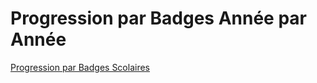 # Progression par Badges Année par Année

[Progression par Badges Scolaires](Progression%20par%20Badges%20Anne%CC%81e%20par%20Anne%CC%81e%2015809637d3f78092ad8cffff5af2cead/Progression%20par%20Badges%20Scolaires%2015809637d3f7813da9a3ce948ec94071.csv)